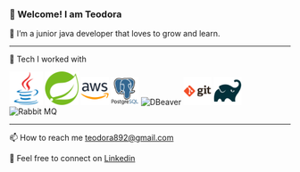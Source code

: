   ### 👋 Welcome! I am Teodora 
 👀 I’m a junior java developer that loves to grow and learn.


---
 🧰 Tech I worked with




<img src="https://github.com/devicons/devicon/blob/master/icons/java/java-original.svg" alt="Java" width="60" height="60"/> <img src="https://github.com/devicons/devicon/blob/master/icons/spring/spring-original.svg" alt="Spring" width="60" height="60"/> <img src="https://github.com/devicons/devicon/blob/master/icons/amazonwebservices/amazonwebservices-original-wordmark.svg" alt="AWS" width="50" height="50"/> 
<img src="https://github.com/devicons/devicon/blob/master/icons/postgresql/postgresql-original-wordmark.svg" alt="PostgreSQL" width="50" height="50"/>
<img src="https://raw.githubusercontent.com/wiki/dbeaver/dbeaver/images/dbeaver-icon-64x64.png" alt="DBeaver" width="50" height="50"/>
<img src="https://github.com/devicons/devicon/blob/master/icons/git/git-original-wordmark.svg" alt="Git" width="50" height="50"/> <img src="https://github.com/devicons/devicon/blob/master/icons/gradle/gradle-plain.svg" alt="Gradle" width="50" height="50"/> <img 
src="https://jpadilla.github.io/rabbitmqapp/assets/img/icon.png" alt="Rabbit MQ" width="50" height="50"/>

---
 
 📫 How to reach me teodora892@gmail.com 
 
 :speech_balloon: Feel free to connect on [Linkedin](https://www.linkedin.com/in/teodora-iulia-cornea/)


